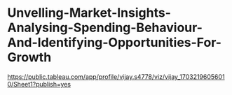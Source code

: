 # Unvelling-Market-Insights-Analysing-Spending-Behaviour-And-Identifying-Opportunities-For-Growth
https://public.tableau.com/app/profile/vijay.s4778/viz/vijay_17032196056010/Sheet1?publish=yes
